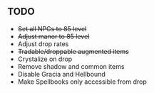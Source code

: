 ## TODO
- ~~Set all NPCs to 85 level~~
- ~~Adjust manor to 85 level~~
- Adjust drop rates
- ~~Tradable/droppable augmented items~~
- Crystalize on drop
- Remove shadow and common items
- Disable Gracia and Hellbound
- Make Spellbooks only accessible from drop

